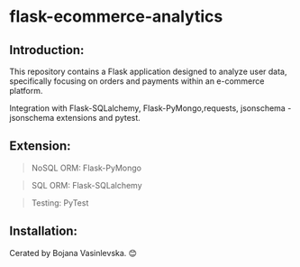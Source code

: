# flask-ecommerce-analytics

## Introduction: 

This repository contains a Flask application designed to analyze user data, specifically focusing on orders and payments within an e-commerce platform.

Integration with Flask-SQLalchemy, Flask-PyMongo,requests, jsonschema - jsonschema extensions and pytest.

## Extension:

   > NoSQL ORM: Flask-PyMongo

   > SQL ORM: Flask-SQLalchemy

   > Testing: PyTest


## Installation:

Cerated by Bojana Vasinlevska. 😊
